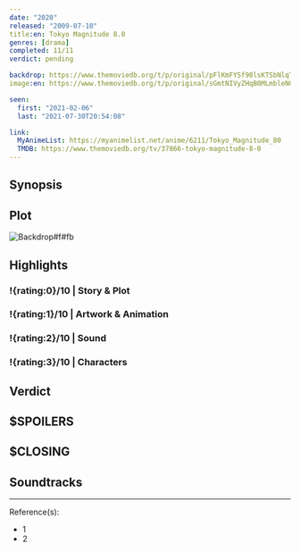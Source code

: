 ```yaml
---
date: "2020"
released: "2009-07-10"
title:en: Tokyo Magnitude 8.0
genres: [drama]
completed: 11/11
verdict: pending

backdrop: https://www.themoviedb.org/t/p/original/pFlKmFYSf90lsKTSbNlqTtAQhyN.jpg
image:en: https://www.themoviedb.org/t/p/original/sGmtNIVyZHqB0MLmbleNG4GmRVV.jpg

seen:
  first: "2021-02-06"
  last: "2021-07-30T20:54:08"

link:
  MyAnimeList: https://myanimelist.net/anime/6211/Tokyo_Magnitude_80
  TMDB: https://www.themoviedb.org/tv/37866-tokyo-magnitude-8-0
---
```



## Synopsis

## Plot

![Backdrop#f#fb](https://www.themoviedb.org/t/p/original/3TupOzrlDOjBLwJqxBy9Zyu4V2d.jpg "Source: TMDB")

## Highlights

### !{rating:0}/10 | Story & Plot

### !{rating:1}/10 | Artwork & Animation

### !{rating:2}/10 | Sound

### !{rating:3}/10 | Characters

## Verdict

## $SPOILERS

## $CLOSING

## Soundtracks

***
Reference(s):

- 1
- 2
